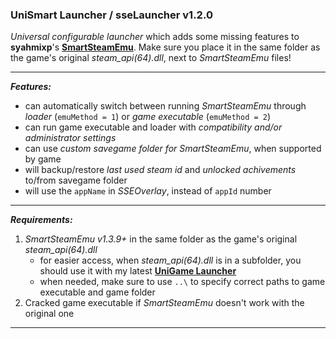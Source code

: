 ### UniSmart Launcher / sseLauncher v1.2.0

*Universal configurable launcher* which adds some missing features to **syahmixp**'s **[SmartSteamEmu](https://cs.rin.ru/forum/viewtopic.php?f=29&t=62935)**. Make sure you place it in the same folder as the game's original *steam_api(64).dll*, next to *SmartSteamEmu* files!

------

***Features:***

- can automatically switch between running *SmartSteamEmu* through *loader* (`emuMethod = 1`) or *game executable* (`emuMethod = 2`)
- can run game executable and loader with *compatibility and/or administrator settings*
- can use *custom savegame folder for SmartSteamEmu*, when supported by game
- will backup/restore *last used steam id* and *unlocked achivements* to/from savegame folder
- will use the `appName` in *SSEOverlay*, instead of `appId` number

------

***Requirements:***

1. *SmartSteamEmu v1.3.9+* in the same folder as the game's original *steam_api(64).dll*
   - for easier access, when *steam_api(64).dll* is in a subfolder, you should use it with my latest **[UniGame Launcher](https://github.com/alex47exe/UniGame-Launcher/releases)**
   - when needed, make sure to use `..\` to specify correct paths to game executable and game folder
2. Cracked game executable if *SmartSteamEmu* doesn't work with the original one

------

